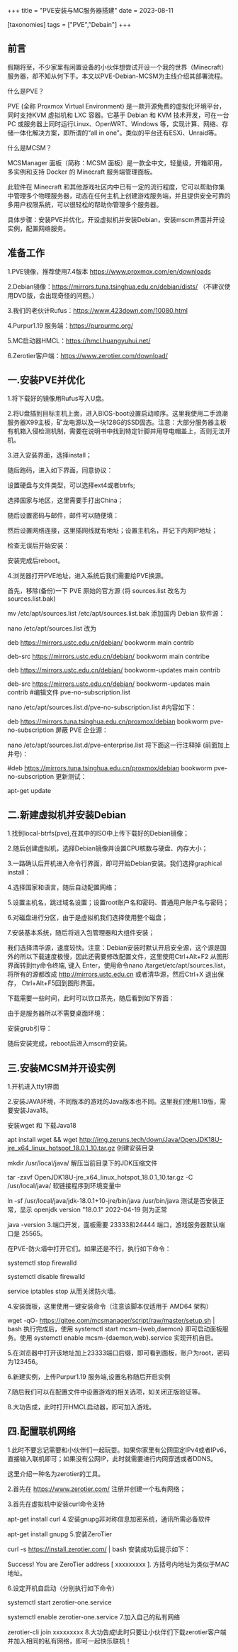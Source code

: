 +++
title = "PVE安装与MC服务器搭建"
date = 2023-08-11

[taxonomies]
tags = ["PVE","Debain"]
+++

## 前言
假期将至，不少家里有闲置设备的小伙伴想尝试开设一个我的世界（Minecraft）服务器，却不知从何下手。本文以PVE-Debian-MCSM为主线介绍其部署流程。
<!-- more -->
什么是PVE？

PVE (全称 Proxmox Virtual Environment) 是一款开源免费的虚拟化环境平台，同时支持KVM 虚拟机和 LXC 容器。它基于 Debian 和 KVM 技术开发，可在一台 PC 或服务器上同时运行Linux、OpenWRT、Windows 等，实现计算、网络、存储一体化解决方案，即所谓的“all in one”。类似的平台还有ESXi、Unraid等。



什么是MCSM？

MCSManager 面板（简称：MCSM 面板）是一款全中文，轻量级，开箱即用，多实例和支持 Docker 的 Minecraft 服务端管理面板。

此软件在 Minecraft 和其他游戏社区内中已有一定的流行程度，它可以帮助你集中管理多个物理服务器，动态在任何主机上创建游戏服务端，并且提供安全可靠的多用户权限系统，可以很轻松的帮助你管理多个服务器。



具体步骤：安装PVE并优化，开设虚拟机并安装Debian，安装mscm界面并开设实例，配置网络服务。

## 准备工作
1.PVE镜像，推荐使用7.4版本 https://www.proxmox.com/en/downloads

2.Debian镜像：https://mirrors.tuna.tsinghua.edu.cn/debian/dists/ （不建议使用DVD版，会出现奇怪的问题。）

3.我们的老伙计Rufus：https://www.423down.com/10080.html

4.Purpur1.19 服务端：https://purpurmc.org/

5.MC启动器HMCL：https://hmcl.huangyuhui.net/

6.Zerotier客户端：https://www.zerotier.com/download/

## 一.安装PVE并优化
1.将下载好的镜像用Rufus写入U盘。



2.将U盘插到目标主机上面，进入BIOS-boot设置启动顺序。这里我使用二手浪潮服务器X99主板，矿龙电源以及一块128G的SSD固态。注意：大部分服务器主板有机箱入侵检测机制，需要在说明书中找到特定针脚并用导电帽盖上，否则无法开机。

3.进入安装界面，选择install；



随后跑码，进入如下界面，同意协议：



设置硬盘与文件类型，可以选择ext4或者btrfs;



选择国家与地区，这里需要手打出China；



随后设置密码与邮件，邮件可以随便填：



然后设置网络连接，这里插网线就有地址；设置主机名，并记下内网IP地址；



检查无误后开始安装：



安装完成后reboot。

4.浏览器打开PVE地址，进入系统后我们需要给PVE换源。

首先，移除(备份)一下 PVE 原始的官方源 (将 sources.list 改名为 sources.list.bak)

mv /etc/apt/sources.list /etc/apt/sources.list.bak
添加国内 Debian 软件源：

nano /etc/apt/sources.list
改为

deb https://mirrors.ustc.edu.cn/debian/ bookworm main contrib

deb-src https://mirrors.ustc.edu.cn/debian/ bookworm main contribe

deb https://mirrors.ustc.edu.cn/debian/ bookworm-updates main contrib

deb-src https://mirrors.ustc.edu.cn/debian/ bookworm-updates main contrib
#编辑文件 pve-no-subscription.list

nano /etc/apt/sources.list.d/pve-no-subscription.list
#内容如下：

deb https://mirrors.tuna.tsinghua.edu.cn/proxmox/debian bookworm pve-no-subscription
屏蔽 PVE 企业源：

nano /etc/apt/sources.list.d/pve-enterprise.list
将下面这一行注释掉 (前面加上井号)：

#deb https://mirrors.tuna.tsinghua.edu.cn/proxmox/debian bookworm pve-no-subscription
更新测试：

apt-get update
## 二.新建虚拟机并安装Debian
1.找到local-btrfs(pve),在其中的ISO中上传下载好的Debian镜像；



2.随后创建虚拟机，选择Debian镜像并设置CPU核数与硬盘、内存大小；







3.一路确认后开机进入命令行界面，即可开始Debian安装。我们选择graphical install：



4.选择国家和语言，随后自动配置网络；



5.设置主机名，跳过域名设置；设置root账户名和密码、普通用户账户名与密码；



6.对磁盘进行分区，由于是虚拟机我们选择使用整个磁盘；





7.安装基本系统，随后将进入包管理器和大组件安装；



我们选择清华源，速度较快。注意：Debian安装时默认开启安全源，这个源是国外的所以下载速度极慢，因此还需要修改配置文件，这里使用Ctrl+Alt+F2 从图形界面转到tty命令终端, 键入 Enter，使用命令nano /target/etc/apt/sources.list，将所有的源都改成 http://mirrors.ustc.edu.cn 或者清华源，然后Ctrl+X 退出保存， Ctrl+Alt+F5回到图形界面。



下载需要一些时间，此时可以饮口茶先，随后看到如下界面：



由于是服务器所以不需要桌面环境：



安装grub引导：



随后安装完成，reboot后进入mscm的安装。

## 三.安装MCSM并开设实例
1.开机进入tty1界面



2.安装JAVA环境，不同版本的游戏的Java版本也不同。这里我们使用1.19版，需要安装Java18。

安装wget 和 下载Java18

apt install wget && wget http://img.zeruns.tech/down/Java/OpenJDK18U-jre_x64_linux_hotspot_18.0.1_10.tar.gz
创建安装目录

mkdir /usr/local/java/
解压当前目录下的JDK压缩文件

tar -zxvf OpenJDK18U-jre_x64_linux_hotspot_18.0.1_10.tar.gz -C /usr/local/java/
软链接程序到环境变量中

ln -sf /usr/local/java/jdk-18.0.1+10-jre/bin/java /usr/bin/java
测试是否安装正常，显示 openjdk version "18.0.1" 2022-04-19 则为正常

java -version
3.端口开发，面板需要 23333和24444 端口，游戏服务器默认端口是 25565。

在PVE-防火墙中打开它们。如果还是不行，执行如下命令：

systemctl stop firewalld

systemctl disable firewalld

service iptables stop
从而关闭防火墙。

4.安装面板，这里使用一键安装命令（注意该脚本仅适用于 AMD64 架构）

wget -qO- https://gitee.com/mcsmanager/script/raw/master/setup.sh | bash
执行完成后，使用 systemctl start mcsm-{web,daemon} 即可启动面板服务。使用 systemctl enable mcsm-{daemon,web}.service 实现开机自启。

5.在浏览器中打开该地址加上23333端口后缀，即可看到面板，账户为root，密码为123456。

6.新建实例，上传Purpur1.19 服务端,设置名称随后开启实例





7.随后我们可以在配置文件中设置游戏的相关选项，如关闭正版验证等。



8.大功告成，此时打开HMCL启动器，即可加入游戏。



## 四.配置联机网络
1.此时不要忘记需要和小伙伴们一起玩耍。如果你家里有公网固定IPv4或者IPv6，直接输入联机即可；如果没有公网IP，此时就需要进行内网穿透或者DDNS。

这里介绍一种名为zerotier的工具。

2.首先在 https://www.zerotier.com/ 注册并创建一个私有网络；

3.首先在虚拟机中安装curl命令支持

apt-get install curl
4.安装gnupg非对称信息加密系统，通讯所需必备软件

apt-get install gnupg
5.安装ZeroTier

curl -s https://install.zerotier.com/ | bash
安装成功后提示如下：

Success! You are ZeroTier address [ xxxxxxxxx ].
方括号内地址为类似于MAC地址。

6.设定开机自启动（分别执行如下命令）

systemctl start zerotier-one.service

systemctl enable zerotier-one.service
7.加入自己的私有网络

zerotier-cli join xxxxxxxxx
8.大功告成!此时只要让小伙伴们下载zerotier客户端并加入相同的私有网络，即可一起快乐联机！
